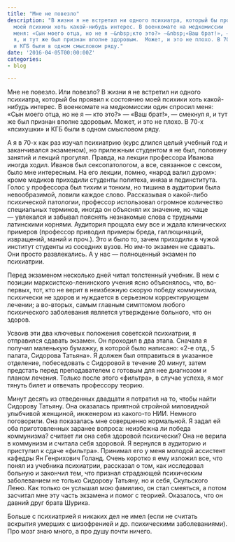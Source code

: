 ```yaml
---
title: "Мне не повезло"
description: "В жизни я не встретил ни одного психиатра, который бы проявил к состоянию
  моей психики хоть какой-нибудь интерес. В военкомате на медкомиссии  один спросил
  меня: «Сын моего отца, но не я —&nbsp;кто это?» —&nbsp;«Ваш брат!», —&nbsp;смекнул
  я, и тут же был признан вполне здоровым.  Может, и это не плохо. В 70-х  «психушки»
  и КГБ были в одном смысловом ряду."
date: '2016-04-05T00:00:00Z'
categories:
- blog

---
```

Мне не повезло. Или повезло? В жизни я не встретил ни одного психиатра, который бы проявил к состоянию моей психики хоть какой-нибудь интерес. В военкомате на медкомиссии один спросил меня: «Сын моего отца, но не я —&nbsp;кто это?» —&nbsp;«Ваш брат!», —&nbsp;смекнул я, и тут же был признан вполне здоровым. Может, и это не плохо. В 70-х «психушки» и КГБ были в одном смысловом ряду.

А я в 70-х как раз изучал психиатрию (курс длился целый учебный год и заканчивался экзаменом), но прилежным студентом я не был, половину занятий и лекций прогулял. Правда, на лекции профессора Иванова иногда ходил. Иванов был сексопатологом, а все, связанное с сексом, было мне интересным. На его лекции, помню, «народ валил дуром»: кроме медиков приходили студенты политеха, иняза и пединститута. Голос у профессора был тихим и тонким, но тишина в аудитории была невообразимой, ловили каждое слово. Рассказывая о какой-либо психической патологии, профессор использовал огромное количество специальных терминов, иногда он объяснял их значение, но чаще —&nbsp;увлекался и забывал пояснять незнакомые слова с трудными латинскими корнями. Аудитория прощала ему все и ждала клинических примеров (профессор приводил примеры бреда, галлюцинаций, извращений, маний и проч.). Это и было то, зачем приходили в чужой институт студенты из соседних вузов. Но им-то экзамен не сдавать. Они просто развлекались. А у нас —&nbsp;полноценный экзамен по психиатрии.

Перед экзаменом несколько дней читал толстенный учебник. В нем с позиции марксистско-ленинского учения ясно объяснялось, что, во-первых, тот, кто не верит в неизбежную скорую победу коммунизма, психически не здоров и нуждается в серьезном корректирующем лечении; а во-вторых, самым главным симптомом любого психического заболевания является утверждение больного, что он здоров.

Усвоив эти два ключевых положения советской психиатрии, я отправился сдавать экзамен. Он проходил в два этапа. Сначала я получил маленькую бумажку, в которой было написано: «2-е отд., 5 палата, Сидорова Татьяна». Я должен был отправиться в указанное отделение, побеседовать с Сидоровой в течение 20 минут, затем предстать перед преподавателем с готовым для нее диагнозом и планом лечения. Только после этого «фильтра», в случае успеха, я мог тянуть билет и отвечать профессору теорию.

Минут десять из отведенных двадцати я потратил на то, чтобы найти Сидорову Татьяну. Она оказалась приятной стройной миловидной улыбчивой женщиной, инженером из какого-то НИИ. Немного поговорили. Она показалась мне совершенно нормальной. Я задал ей оба приготовленных заранее вопроса: неизбежна ли победа коммунизма? считает ли она себя здоровой психически? Она не верила в коммунизм и считала себя здоровой. Я вернулся в аудиторию и приступил к сдаче «фильтра». Принимал его у меня молодой ассистент кафедры Ян Генрихович Голанд. Очень коротко я ему изложил все, что понял из учебника психиатрии, рассказал о том, как исследовал больную и закончил тем, что признал страдающей психическим заболеванием не только Сидорову Татьяну, но и себя, Скульского Леню. Как только он услышал мою фамилию, он стал смеяться, а потом засчитал мне эту часть экзамена и помог с теорией. Оказалось, что он давний друг брата Шурика.

Больше с психиатрией я никаких дел не имел (если не считать вскрытия умерших с шизофренией и др. психическими заболеваниями). Про мозг знаю много, а про душу почти ничего.
